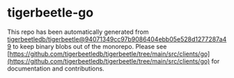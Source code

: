 # tigerbeetle-go
This repo has been automatically generated from [tigerbeetledb/tigerbeetle@94071349cc97b9086404ebb05e528d1277287a49](https://github.com/tigerbeetledb/tigerbeetle/commit/94071349cc97b9086404ebb05e528d1277287a49) to keep binary blobs out of the monorepo. Please see [https://github.com/tigerbeetledb/tigerbeetle/tree/main/src/clients/go](https://github.com/tigerbeetledb/tigerbeetle/tree/main/src/clients/go) for documentation and contributions.
